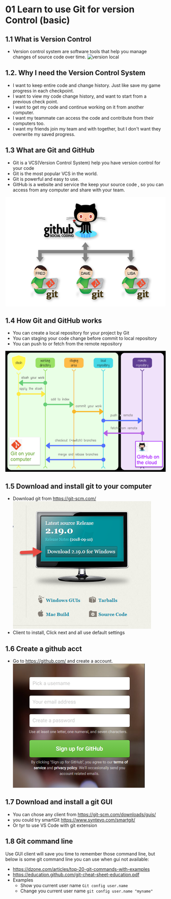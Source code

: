 # 01 Learn to use Git for version Control (basic)

## 1.1 What is Version Control

- Version control system are software tools that help you manage changes of source code over time.
 ![version local](Git_01_VersonControl.png) 

## 1.2. Why I need the Version Control System

- I want to keep entire code and change history. Just like save my game progress in each checkpoint.
- I want to view my code change history, and want to start from a previous check point.
- I want to get my code and continue working on it from another computer.
- I want my teammate can access the code and contribute from their computers too.
- I want my friends join my team and with together, but I don't want they overwrite my saved progress.

## 1.3 What are Git and GitHub

- Git is a VCS(Version Control System) help you have version control for your code
- Git is the most popular VCS in the world.
- Git is powerful and easy to use.
- GitHub is a website and service the keep your source code , so you can access from any computer and share with your team.

![git-github](Git_01_Git-Github.png)

## 1.4 How Git and GitHub works

- You can create a local repository for your project by Git
- You can staging your code change before commit to local repository
- You can push to or fetch from the remote repository

![how git github works](Git_01_HowGit-Github-works.png)

## 1.5 Download and install git to your computer

- Download git from <https://git-scm.com/>
  ![download git](Git_01_DownloadGit.png)
- Client to install,  Click next and all use default settings
  
## 1.6 Create a github acct

- Go to  <https://github.com/> and create a account.
  ![create github acct](Git_01_CreateGithubAcct.png)

## 1.7 Download and install a git GUI

- You can chose any client from <https://git-scm.com/downloads/guis/>
- you could try smartGit <https://www.syntevo.com/smartgit/>
- Or tyr to use VS Code with git extension

## 1.8 Git command line

Use GUI client will save you time to remember those command line, but below is some git command line you can use when gui not available:

- <https://dzone.com/articles/top-20-git-commands-with-examples>
- <https://education.github.com/git-cheat-sheet-education.pdf>
- Examples
  - Show you current user name
   `Git config user.name`  
  - Change you current user name
    `git config user.name "myname"`